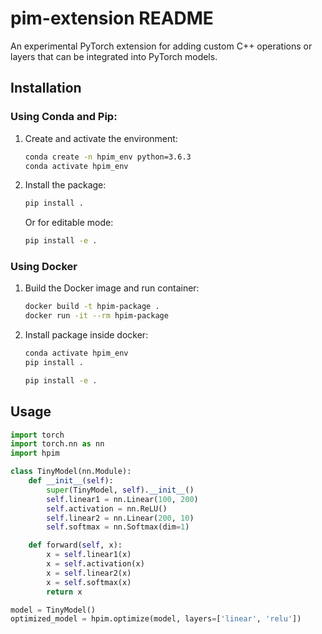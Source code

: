 # pim-extension README

An experimental PyTorch extension for adding custom C++ operations or layers that can be integrated into PyTorch models.

## Installation

### Using Conda and Pip:
1. Create and activate the environment:
    ```bash
   conda create -n hpim_env python=3.6.3
   conda activate hpim_env
    ```
2.  Install the package:
    ```bash
    pip install .
    ```
    Or for editable mode:
    ```bash
    pip install -e .
    ```

### Using Docker
1. Build the Docker image and run container:
    ```bash
    docker build -t hpim-package .
    docker run -it --rm hpim-package
    ```
2.  Install package inside docker:
    ```bash
    conda activate hpim_env
    pip install .
    ```
    ```bash
    pip install -e .
    ```

## Usage
```python
import torch
import torch.nn as nn
import hpim

class TinyModel(nn.Module):
    def __init__(self):
        super(TinyModel, self).__init__()
        self.linear1 = nn.Linear(100, 200)
        self.activation = nn.ReLU()
        self.linear2 = nn.Linear(200, 10)
        self.softmax = nn.Softmax(dim=1)

    def forward(self, x):
        x = self.linear1(x)
        x = self.activation(x)
        x = self.linear2(x)
        x = self.softmax(x)
        return x

model = TinyModel()
optimized_model = hpim.optimize(model, layers=['linear', 'relu'])
```